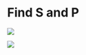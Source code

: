 # Find S and P

![](https://github.com/Stas-inside/Find_S_and_P/blob/main/find_S_and_P_of_all_shapes/Add/Photoes/Capture.PNG)

![](https://github.com/Stas-inside/Find_S_and_P/blob/main/find_S_and_P_of_all_shapes/Add/Photoes/Capture.PNG)
